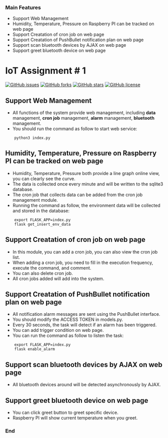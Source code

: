 ### Main Features

- Support Web Management
- Humidity, Temperature, Pressure on Raspberry PI can be tracked on web page
- Support Creatation of cron job on web page 
- Support Creatation of PushBullet notification plan on web page
- Support scan bluetooth devices by AJAX on web page
- Support greet bluetooth device on web page

# IoT Assignment # 1


[![GitHub issues](https://img.shields.io/github/issues/BestJason/IoT_Assignment1.svg)](https://github.com/BestJason/IoT_Assignment1/issues) [![GitHub forks](https://img.shields.io/github/forks/BestJason/IoT_Assignment1.svg)](https://github.com/BestJason/IoT_Assignment1/network)  [![GitHub stars](https://img.shields.io/github/stars/BestJason/IoT_Assignment1.svg)](https://github.com/BestJason/IoT_Assignment1/stargazers) [![GitHub license](https://img.shields.io/github/license/BestJason/IoT_Assignment1.svg)](https://github.com/BestJason/IoT_Assignment1)




## Support Web Management
- All functions of the system provide web management, including **data** management, **cron job** management, **alarm** management, **bluetooth** management.
- You should run the command as follow to start web service:

```shell
	python3 index.py
```

## Humidity, Temperature, Pressure on Raspberry PI can be tracked on web page
- Humidity, Temperature, Pressure both provide a line graph online view, you can clearly see the curve.
- The data is collected once every minute and will be written to the sqlite3 database.
- The cron job that collects data can be added from the cron job management module.
- Running the command as follow, the environment data will be collected and stored in the database:

```shell
	export FLASK_APP=index.py
	flask get_insert_env_data
```

## Support Creatation of cron job on web page
- In this module, you can add a cron job, you can also view the cron job list.
- When adding a cron job, you need to fill in the execution frequency, execute the command, and comment.
- You can also delete cron job.
- All cron jobs added will add into the system.

## Support Creatation of PushBullet notification plan on web page
- All notification alarm messages are sent using the PushBullet interface.
- You should modify the ACCESS TOKEN in models.py.
- Every 30 seconds, the task will detect if an alarm has been triggered.
- You can add trigger condition on web page.
- You can run the command as follow to listen the task:

```shell
	export FLASK_APP=index.py
	flask enable_alarm
```

## Support scan bluetooth devices by AJAX on web page
- All bluetooth devices around will be detected asynchronously by AJAX.

## Support greet bluetooth device on web page
- You can click greet button to greet specific device.
- Raspberry PI will show current temperature when you greet.

### End
